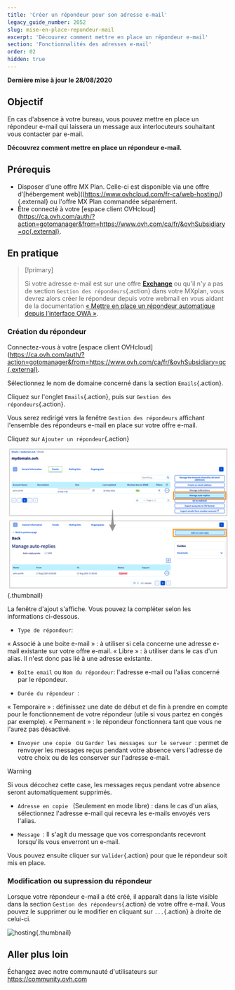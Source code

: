 ```yaml
---
title: 'Créer un répondeur pour son adresse e-mail'
legacy_guide_number: 2052
slug: mise-en-place-repondeur-mail
excerpt: 'Découvrez comment mettre en place un répondeur e-mail'
section: 'Fonctionnalités des adresses e-mail'
order: 02
hidden: true
---
```


**Dernière mise à jour le 28/08/2020**

## Objectif

En cas d'absence à votre bureau, vous pouvez mettre en place un répondeur e-mail qui laissera un message aux interlocuteurs souhaitant vous contacter par e-mail.

**Découvrez comment mettre en place un répondeur e-mail.**

## Prérequis

- Disposer d'une offre MX Plan. Celle-ci est disponible via une offre d’[hébergement web]((https://www.ovhcloud.com/fr-ca/web-hosting/){.external} ou l'offre MX Plan commandée séparément.
- Être connecté à votre [espace client OVHcloud](https://ca.ovh.com/auth/?action=gotomanager&from=https://www.ovh.com/ca/fr/&ovhSubsidiary=qc{.external}.

## En pratique

> [!primary]
>
> Si votre adresse e-mail est sur une offre [**Exchange**](https://www.ovhcloud.com/fr-ca/emails/hosted-exchange/) ou qu'il n'y a pas de section `Gestion des répondeurs`{.action} dans votre MXplan, vous devrez alors créer le répondeur depuis votre webmail en vous aidant de la documentation [« Mettre en place un répondeur automatique depuis l’interface OWA »](../../microsoft-collaborative-solutions/exchange_2016_guide_mise_en_place_dun_repondeur_sous_owa/).

### Création du répondeur

Connectez-vous à votre [espace client OVHcloud](https://ca.ovh.com/auth/?action=gotomanager&from=https://www.ovh.com/ca/fr/&ovhSubsidiary=qc{.external}. 

Sélectionnez le nom de domaine concerné dans la section `Emails`{.action}.

Cliquez sur l'onglet `Emails`{.action}, puis sur `Gestion des répondeurs`{.action}.

Vous serez redirigé vers la fenêtre `Gestion des répondeurs` affichant l'ensemble des répondeurs e-mail en place sur votre offre e-mail.

Cliquez sur `Ajouter un répondeur`{.action}

![hosting](images/email_responder01.png){.thumbnail}

La fenêtre d'ajout s'affiche. Vous pouvez la compléter selon les informations ci-dessous.

- `Type de répondeur`:

« Associé à une boite e-mail » : à utiliser si cela concerne une adresse e-mail existante sur votre offre e-mail.
« Libre » : à utiliser dans le cas d'un alias. Il n'est donc pas lié à une adresse existante.

- `Boîte email` ou `Nom du répondeur`: l'adresse e-mail ou l'alias concerné par le répondeur.

- `Durée du répondeur `:

« Temporaire » : définissez une date de début et de fin à prendre en compte pour le fonctionnement de votre répondeur (utile si vous partez en congés par exemple).
« Permanent » : le répondeur fonctionnera tant que vous ne l'aurez pas désactivé.

- `Envoyer une copie ` ou `Garder les messages sur le serveur `: permet de renvoyer les messages reçus pendant votre absence vers l'adresse de votre choix ou de les conserver sur l'adresse e-mail.

> [!warning]
> Si vous décochez cette case, les messages reçus pendant votre absence seront automatiquement supprimés.

- `Adresse en copie ` (Seulement en mode libre) : dans le cas d'un alias, sélectionnez l'adresse e-mail qui recevra les e-mails envoyés vers l'alias.

- `Message `: Il s'agit du message que vos correspondants recevront lorsqu'ils vous enverront un e-mail.

Vous pouvez ensuite cliquer sur `Valider`{.action} pour que le répondeur soit mis en place.

### Modification ou supression du répondeur

Lorsque votre répondeur e-mail a été créé, il apparaît dans la liste visible dans la section `Gestion des répondeurs`{.action} de votre offre e-mail. Vous pouvez le supprimer ou le modifier en cliquant sur `...`{.action} à droite de celui-ci.

![hosting](images/email_responder02.png){.thumbnail}

## Aller plus loin

Échangez avec notre communauté d'utilisateurs sur https://community.ovh.com
